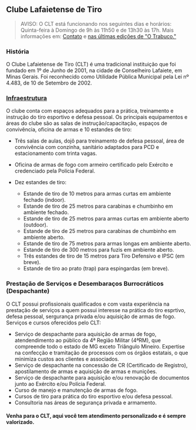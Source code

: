 ## Clube Lafaietense de Tiro

> AVISO: O CLT está funcionando nos seguintes dias e horários: Quinta-feira à Domingo de 9h às 11h50 e de 13h30 às 17h. Mais informações em: [Contato](/pages/contact) e [nas últimas edições de "O Trabuco."](/publicacoes/trabuco/trabuco.md)

### História
O Clube Lafaietense de Tiro (CLT) é uma tradicional instituição que foi fundado em 1º de Junho de 2001, na cidade de Conselheiro Lafaiete, em Minas Gerais. Foi reconhecido como Utilidade Pública Municipal pela Lei nº 4.483, de 10 de Setembro de 2002.

### [Infraestrutura](/pages/infraestrutura.md)
O clube conta com espaços adequados para a prática, treinamento e instrução do tiro esportivo e defesa pessoal. Os principais equipamentos e áreas do clube são as salas de instrução/capacitação, espaços de convivência, oficina de armas e 10 estandes de tiro:

- Três salas de aulas, dojô para treinamento de defesa pessoal, área de convivência com conzinha, sanitário adaptados para PCD e estacionamento com trinta vagas.

- Oficina de armas de fogo com armeiro certificado pelo Exército e credenciado pela Polícia Federal.

- Dez estandes de tiro:
    
    - Estande de tiro de 10 metros para armas curtas em ambiente fechado (indoor).
    - Estande de tiro de 25 metros para carabinas e chumbinho em ambiente fechado.
    - Estande de tiro de 25 metros para armas curtas em ambiente aberto (outdoor).
    - Estande de tiro de 25 metros para carabinas de chumbinho em ambiente aberto.
    - Estande de tiro de 75 metros para armas longas em ambiente aberto.
    - Estande de tiro de 300 metros para fuzis em ambiente aberto.
    - Três estandes de tiro de 15 metros para Tiro Defensivo e IPSC (em breve).
    - Estande de tiro ao prato (trap) para espingardas (em breve).


### Prestação de Serviços e Desembaraços Burrocráticos (Despachante)
O CLT possui profissionais qualificados e com vasta experiência na prestação de serviços a quem possui interesse na prática do tiro esprtivo, defesa pessoal, sergurança privada e/ou aquisição de armas de fogo. Serviços e cursos oferecidos pelo CLT:

- Serviço de despachante para aquisição de armas de fogo, atendendimento ao público da 4ª Região Militar (4ªRM), que compreende todo o estado de MG exceto Triângulo Mineiro. Expertise na confecção e tramitação de processos com os órgãos estatais, o que minimiza custos aos clientes e associados.
- Serviço de despachante na concessão de CR (Certificado de Registro), apostilamento de armas e aquisição de armas e munições.
- Serviço de despachante para aquisição e/ou renovação de documentos junto ao Exército e/ou Polícia Federal.
- Curso de manejo e manutenção de armas de fogo.
- Cursos de tiro para prática do tiro esportivo e/ou defesa pessoal.
- Consultoria nas áreas de segurança privada e armamento.


#### Venha para o CLT, aqui você tem atendimento personalizado e é sempre valorizado.

